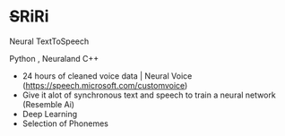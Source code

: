 # ~~S~~RiRi
Neural TextToSpeech 

Python , Neuraland C++

- 24 hours of cleaned voice data | Neural Voice
(https://speech.microsoft.com/customvoice)
- Give it alot of synchronous text and speech to train a neural network (Resemble Ai)
- Deep Learning
- Selection of Phonemes